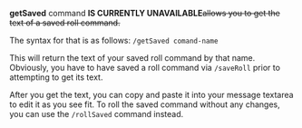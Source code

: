 **getSaved** command **IS CURRENTLY UNAVAILABLE**~~allows you to get the text of a saved roll command.~~

The syntax for that is as follows:
```/getSaved comand-name```

This will return the text of your saved roll command by that name. Obviously, you have to have saved
a roll command via `/saveRoll` prior to attempting to get its text.

After you get the text, you can copy and paste it into your message textarea to edit it as you see
fit. To roll the saved command without any changes, you can use the `/rollSaved` command instead. 